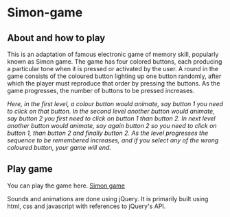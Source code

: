 # Simon-game
## About and how to play
This is an adaptation of famous electronic game of memory skill, popularly known as Simon game. The game has four colored buttons, each producing a particular tone when it is pressed or activated by the user. A round in the game consists of the coloured button lighting up one button randomly, after which the player must reproduce that order by pressing the buttons. As the game progresses, the number of buttons to be pressed increases.

*Here, in the first level, a colour button would animate, say button 1 you need to click on that button. In the second level another button would animate, say button 2 you first need to click on button 1 than button 2. In next level another button would animate, say again button 2 so you need to click on button 1, than button 2 and finally button 2.
As the level progresses the sequence to be remembered increases, and if you select any of the wrong coloured button, your game will end.*

## Play game
You can play the game here. [Simon game](https://bhavesh0902.github.io/Simon-game/)

Sounds and animations are done using jQuery. It is primarily built using html, css and javascript with references to jQuery's API.
